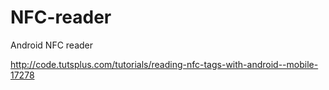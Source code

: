 # NFC-reader
Android NFC reader

http://code.tutsplus.com/tutorials/reading-nfc-tags-with-android--mobile-17278
